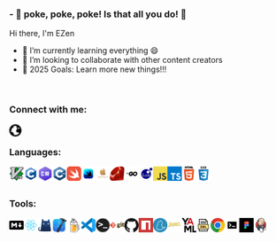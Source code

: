 <!-- <img align="right" src="https://github-readme-stats.vercel.app/api/top-langs/?username=shenyj&hide=CSS,shell" /> -->

<!-- <a href="https://githubtrends.io">
  <img align="right" src="https://api.githubtrends.io/user/svg/shenyj/langs" />
</a> -->

### - 🔭 poke, poke, poke! Is that all you do! 👋

Hi there, I'm EZen

- 🌱 I’m currently learning everything 😄
- 👯 I’m looking to collaborate with other content creators
- 🥅 2025 Goals: Learn more new things!!!

<!-- [![GitHub Trends SVG](https://api.githubtrends.io/user/svg/shenyj/langs)](https://githubtrends.io) -->



<!-- 
<img align="right" src='https://github-readme-stats.vercel.app/api?username=shenyj&show_icons=true&icon_color=FFAC46&title_color=FFAC46&text_color=718096&bg_color=ffffff&hide_title=true' />
 -->
<br />

### Connect with me:

[<img align="left" alt="codeSTACKr.com" width="22px" src="https://raw.githubusercontent.com/iconic/open-iconic/master/svg/globe.svg" />][My Wiki]

<br />

### Languages:

<img align="left" alt="vim" width="26px" src="https://github.com/github/explore/blob/main/topics/vim/vim.png?raw=true" />
<img align="left" alt="c" width="26px" src="https://github.com/github/explore/blob/main/topics/c/c.png?raw=true" />
<img align="left" alt="csharp" width="26px" src="https://github.com/github/explore/blob/main/topics/csharp/csharp.png?raw=true" />
<img align="left" alt="cpp" width="26px" src="https://github.com/github/explore/blob/main/topics/cpp/cpp.png?raw=true" />
<img align="left" alt="swift" width="26px" src="https://github.com/github/explore/blob/main/topics/swift/swift.png?raw=true" />
<img align="left" alt="swiftui" width="26px" src="https://github.com/github/explore/blob/main/topics/swiftui/swiftui.png?raw=true" />
<img align="left" alt="Object-C" width="26px" src="https://github.com/github/explore/blob/main/topics/objective-c/objective-c.png?raw=true" />
<img align="left" alt="ruby" width="26px" src="https://github.com/github/explore/blob/main/topics/ruby/ruby.png?raw=true" />
<img align="left" alt="go" width="26px" src="https://github.com/github/explore/blob/main/topics/go/go.png?raw=true" />
<img align="left" alt="lua" width="26px" src="https://github.com/github/explore/blob/main/topics/lua/lua.png?raw=true" />
<img align="left" alt="JavaScript" width="26px" src="https://raw.githubusercontent.com/github/explore/80688e429a7d4ef2fca1e82350fe8e3517d3494d/topics/javascript/javascript.png" />
<img align="left" alt="typescript" width="26px" src="https://github.com/github/explore/blob/main/topics/typescript/typescript.png?raw=true" />
<img align="left" alt="HTML5" width="26px" src="https://raw.githubusercontent.com/github/explore/80688e429a7d4ef2fca1e82350fe8e3517d3494d/topics/html/html.png" />
<img align="left" alt="CSS3" width="26px" src="https://raw.githubusercontent.com/github/explore/80688e429a7d4ef2fca1e82350fe8e3517d3494d/topics/css/css.png" />

<br />
<br />

### Tools:

<img align="left" alt="markdown" width="26px" src="https://github.com/github/explore/blob/main/topics/markdown/markdown.png?raw=true" />
<img align="left" alt="React-Native" width="26px" src="https://github.com/github/explore/blob/main/topics/react-native/react-native.png?raw=true" />
<img align="left" alt="clash" width="26px" src="https://github.com/github/explore/blob/main/topics/clash/clash.png?raw=true" />
<img align="left" alt="xcode" width="26px" src="https://github.com/github/explore/blob/main/topics/xcode/xcode.png?raw=true" />
<img align="left" alt="homebrew" width="26px" src="https://github.com/github/explore/blob/main/topics/homebrew/homebrew.png?raw=true" />
<img align="left" alt="Visual Studio Code" width="26px" src="https://raw.githubusercontent.com/github/explore/80688e429a7d4ef2fca1e82350fe8e3517d3494d/topics/visual-studio-code/visual-studio-code.png" />
<img align="left" alt="Terminal" width="26px" src="https://raw.githubusercontent.com/github/explore/80688e429a7d4ef2fca1e82350fe8e3517d3494d/topics/terminal/terminal.png" />
<img align="left" alt="git" width="26px" src="https://github.com/github/explore/blob/main/topics/git/git.png?raw=true" />
<img align="left" alt="GitHub" width="26px" src="https://raw.githubusercontent.com/github/explore/78df643247d429f6cc873026c0622819ad797942/topics/github/github.png" />
<img align="left" alt="npm" width="26px" src="https://github.com/github/explore/blob/main/topics/npm/npm.png?raw=true" />
<img align="left" alt="yarn" width="26px" src="https://github.com/github/explore/blob/main/topics/yarn/yarn.png?raw=true" />
<img align="left" alt="babel" width="26px" src="https://github.com/github/explore/blob/main/topics/babel/babel.png?raw=true" />
<img align="left" alt="yaml" width="26px" src="https://github.com/github/explore/blob/main/topics/yaml/yaml.png?raw=true" />
<img align="left" alt="xml" width="26px" src="https://github.com/github/explore/blob/main/topics/xml/xml.png?raw=true" />
<img align="left" alt="chrome" width="26px" src="https://github.com/github/explore/blob/main/topics/chrome/chrome.png?raw=true" />
<img align="left" alt="cli" width="26px" src="https://github.com/github/explore/blob/main/topics/cli/cli.png?raw=true" />
<img align="left" alt="figma" width="26px" src="https://github.com/github/explore/blob/main/topics/figma/figma.png?raw=true" />
<img align="left" alt="jenkins" width="26px" src="https://github.com/github/explore/blob/main/topics/jenkins/jenkins.png?raw=true" />

<br />
<br />

[My Wiki]: https://shenyj.github.io


<!--
**ShenYj/ShenYj** is a ✨ _special_ ✨ repository because its `README.md` (this file) appears on your GitHub profile.



https://github.com/ShenYj/ShenYj.github.io/wiki

Here are some ideas to get you started:

- 🔭 I’m currently working on ...
- 🌱 I’m currently learning ...
- 👯 I’m looking to collaborate on ...
- 🤔 I’m looking for help with ...
- 💬 Ask me about ...
- 📫 How to reach me: ...
- 😄 Pronouns: ...
- ⚡ Fun fact: ...
-->
